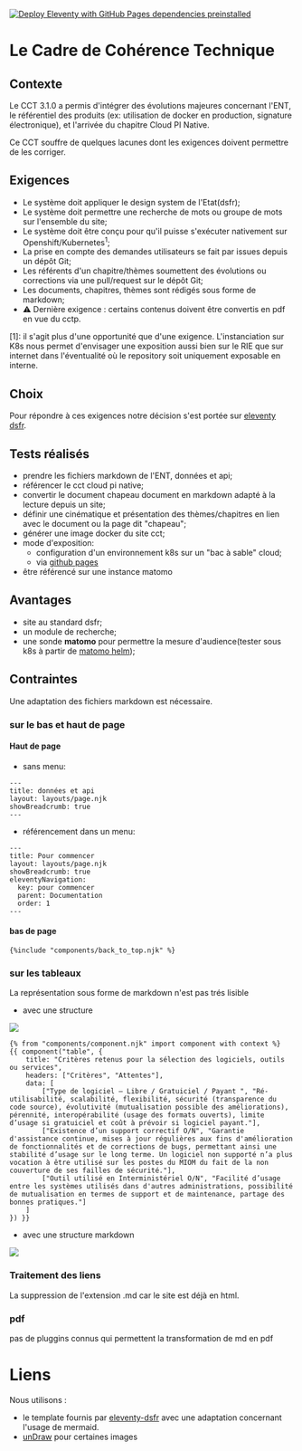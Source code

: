 [![Deploy Eleventy with GitHub Pages dependencies preinstalled](https://github.com/dnum-mi/cct-mi/actions/workflows/Deploy%20Eleventy%20with%20GitHub%20Pages_dependencies_preinstalled.yml/badge.svg)](https://github.com/dnum-mi/cct-mi/actions/workflows/Deploy%20Eleventy%20with%20GitHub%20Pages_dependencies_preinstalled.yml)


# Le Cadre de Cohérence Technique

## Contexte

Le CCT 3.1.0 a permis d'intégrer des évolutions majeures concernant l'ENT, le référentiel des produits (ex: utilisation de docker en production, signature électronique), et l'arrivée du chapitre Cloud PI Native.

Ce CCT souffre de quelques lacunes dont les exigences doivent permettre de les corriger.

## Exigences

- Le système doit appliquer le design system de l'Etat(dsfr); 
- Le système doit permettre une recherche de mots ou groupe de mots sur l'ensemble du site;
- Le système doit être conçu pour qu'il puisse s'exécuter nativement sur Openshift/Kubernetes<sup>1</sup>;
- La prise en compte des demandes utilisateurs se fait par issues depuis un dépôt Git;
- Les référents d'un chapitre/thèmes soumettent des évolutions ou corrections via une pull/request sur le dépôt Git;
- Les documents, chapitres, thèmes sont rédigés sous forme de markdown;
- :warning: Dernière exigence : certains contenus doivent être convertis en pdf en vue du cctp.

[1]: il s'agit plus d'une opportunité que d'une exigence. L'instanciation sur K8s nous permet d'envisager une exposition aussi bien sur le RIE que sur internet dans l'éventualité où le repository soit uniquement exposable en interne.

## Choix

Pour répondre à ces exigences notre décision s'est portée sur [eleventy dsfr](https://ecoresponsable.numerique.gouv.fr/publications/boite-outils/fiches/eleventy-dsfr/).

## Tests réalisés

- prendre les fichiers markdown de l'ENT, données et api;
- référencer le cct cloud pi native;
- convertir le document chapeau document en markdown adapté à la lecture depuis un site;
- définir une cinématique et présentation des thèmes/chapitres en lien avec le document ou la page dit "chapeau";
- générer une image docker du site cct;
- mode d'exposition:
  - configuration d'un environnement k8s sur un "bac à sable" cloud;
  - via [github pages](https://dnum-mi.github.io/cct-mi/)
- être référencé sur une instance matomo
  
## Avantages

- site au standard dsfr;
- un module de recherche;
- une sonde **matomo** pour permettre la mesure d'audience(tester sous k8s à partir de [matomo helm](https://bitnami.com/stack/matomo/helm));

## Contraintes

Une adaptation des fichiers markdown est nécessaire. 

### sur le bas et haut de page

#### Haut de page

- sans menu:

```
---
title: données et api
layout: layouts/page.njk
showBreadcrumb: true
---

```

- référencement dans un menu:

```
---
title: Pour commencer
layout: layouts/page.njk
showBreadcrumb: true
eleventyNavigation:
  key: pour commencer
  parent: Documentation
  order: 1
---
```

#### bas de page

```
{%include "components/back_to_top.njk" %}

```
### sur les tableaux

La représentation sous forme de markdown n'est pas trés lisible

- avec une structure 

![](https://storage.gra.cloud.ovh.net/v1/AUTH_0f20d409cb2a4c9786c769e2edec0e06/padnumerique/uploads/d6a60397-6f95-4ed9-a5f4-e1a883663e39.png)

```
{% from "components/component.njk" import component with context %}
{{ component("table", {
    title: "Critères retenus pour la sélection des logiciels, outils ou services",
    headers: ["Critères", "Attentes"],
    data: [
        ["Type de logiciel – Libre / Gratuiciel / Payant ", "Ré-utilisabilité, scalabilité, flexibilité, sécurité (transparence du code source), évolutivité (mutualisation possible des améliorations), pérennité, interopérabilité (usage des formats ouverts), limite d’usage si gratuiciel et coût à prévoir si logiciel payant."],
        ["Existence d’un support correctif O/N", "Garantie d'assistance continue, mises à jour régulières aux fins d'amélioration de fonctionnalités et de corrections de bugs, permettant ainsi une stabilité d’usage sur le long terme. Un logiciel non supporté n’a plus vocation à être utilisé sur les postes du MIOM du fait de la non couverture de ses failles de sécurité."],
        ["Outil utilisé en Interministériel O/N", "Facilité d’usage entre les systèmes utilisés dans d'autres administrations, possibilité de mutualisation en termes de support et de maintenance, partage des bonnes pratiques."]
    ]
}) }}

```

- avec une structure markdown

![](https://storage.gra.cloud.ovh.net/v1/AUTH_0f20d409cb2a4c9786c769e2edec0e06/padnumerique/uploads/677822ea-7b36-4303-8cda-a7d7824e62b4.png)



### Traitement des liens 
La suppression de l'extension .md car le site est déjà en html.

### pdf
pas de pluggins connus qui permettent la transformation de md en pdf

# Liens
Nous utilisons :
- le template fournis par [eleventy-dsfr](https://github.com/codegouvfr/eleventy-dsfr) avec une adaptation concernant l'usage de mermaid.
- [unDraw](https://undraw.co/search) pour certaines images
